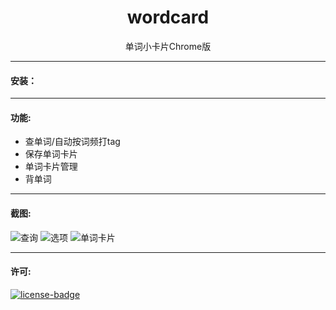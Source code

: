<p align="center"></p>
<h1 align="center">wordcard</h1>
<p align="center">单词小卡片Chrome版</p>
<p align="center" style="display:none">
   <a href="https://github.com/solobat/wordcard/releases"><img src="https://img.shields.io/badge/lastest_version-2.1.4-blue.svg"></a>
   <a target="_blank" href="https://chrome.google.com/webstore/detail/dnkhdiodfglfckibnfcjbgddcgjgkacd"><img src="https://img.shields.io/badge/download-_chrome_webstore-brightgreen.svg"></a>
   <a href="http://owsjc7iz3.bkt.clouddn.com/wordcard-2.1.4.crx"><img src="https://img.shields.io/badge/download-_crx-brightgreen.svg"></a>
</p>

***

#### 安装：

---
#### 功能:
+ 查单词/自动按词频打tag
+ 保存单词卡片
+ 单词卡片管理
+ 背单词

---
#### 截图:
![查询](http://owsjc7iz3.bkt.clouddn.com/command.png)
![选项](http://owsjc7iz3.bkt.clouddn.com/options.png)
![单词卡片](http://owsjc7iz3.bkt.clouddn.com/iframe.png)

---
#### 许可:
[![license-badge]][license-link]

<!-- Link -->
[version-badge]:    https://img.shields.io/badge/lastest_version-2.1.4-blue.svg
[version-link]:     https://github.com/solobat/wordcard
[chrome-badge]:     https://img.shields.io/badge/download-_chrome_webstore-brightgreen.svg
[chrome-link]:      https://chrome.google.com/webstore/detail/dnkhdiodfglfckibnfcjbgddcgjgkacd
[offline-badge]:    https://img.shields.io/badge/download-_crx-brightgreen.svg
[offline-link]:     http://owsjc7iz3.bkt.clouddn.com/wordcard-2.1.4.crx
[license-badge]:    https://img.shields.io/github/license/mashape/apistatus.svg
[license-link]:     https://opensource.org/licenses/MIT
